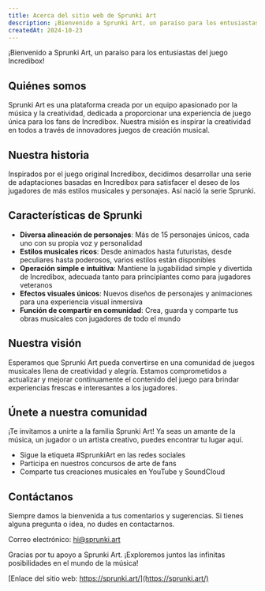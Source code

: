 ```yaml
---
title: Acerca del sitio web de Sprunki Art
description: ¡Bienvenido a Sprunki Art, un paraíso para los entusiastas del juego Incredibox!
createdAt: 2024-10-23
---
```


¡Bienvenido a Sprunki Art, un paraíso para los entusiastas del juego Incredibox!

## Quiénes somos

Sprunki Art es una plataforma creada por un equipo apasionado por la música y la creatividad, dedicada a proporcionar una experiencia de juego única para los fans de Incredibox. Nuestra misión es inspirar la creatividad en todos a través de innovadores juegos de creación musical.

## Nuestra historia

Inspirados por el juego original Incredibox, decidimos desarrollar una serie de adaptaciones basadas en Incredibox para satisfacer el deseo de los jugadores de más estilos musicales y personajes. Así nació la serie Sprunki.

## Características de Sprunki

- **Diversa alineación de personajes**: Más de 15 personajes únicos, cada uno con su propia voz y personalidad
- **Estilos musicales ricos**: Desde animados hasta futuristas, desde peculiares hasta poderosos, varios estilos están disponibles
- **Operación simple e intuitiva**: Mantiene la jugabilidad simple y divertida de Incredibox, adecuada tanto para principiantes como para jugadores veteranos
- **Efectos visuales únicos**: Nuevos diseños de personajes y animaciones para una experiencia visual inmersiva
- **Función de compartir en comunidad**: Crea, guarda y comparte tus obras musicales con jugadores de todo el mundo

## Nuestra visión

Esperamos que Sprunki Art pueda convertirse en una comunidad de juegos musicales llena de creatividad y alegría. Estamos comprometidos a actualizar y mejorar continuamente el contenido del juego para brindar experiencias frescas e interesantes a los jugadores.

## Únete a nuestra comunidad

¡Te invitamos a unirte a la familia Sprunki Art! Ya seas un amante de la música, un jugador o un artista creativo, puedes encontrar tu lugar aquí.

- Sigue la etiqueta #SprunkiArt en las redes sociales
- Participa en nuestros concursos de arte de fans
- Comparte tus creaciones musicales en YouTube y SoundCloud

## Contáctanos

Siempre damos la bienvenida a tus comentarios y sugerencias. Si tienes alguna pregunta o idea, no dudes en contactarnos.

Correo electrónico: [hi@sprunki.art](mailto:hi@sprunki.art)

Gracias por tu apoyo a Sprunki Art. ¡Exploremos juntos las infinitas posibilidades en el mundo de la música!

[Enlace del sitio web: https://sprunki.art/](https://sprunki.art/)
